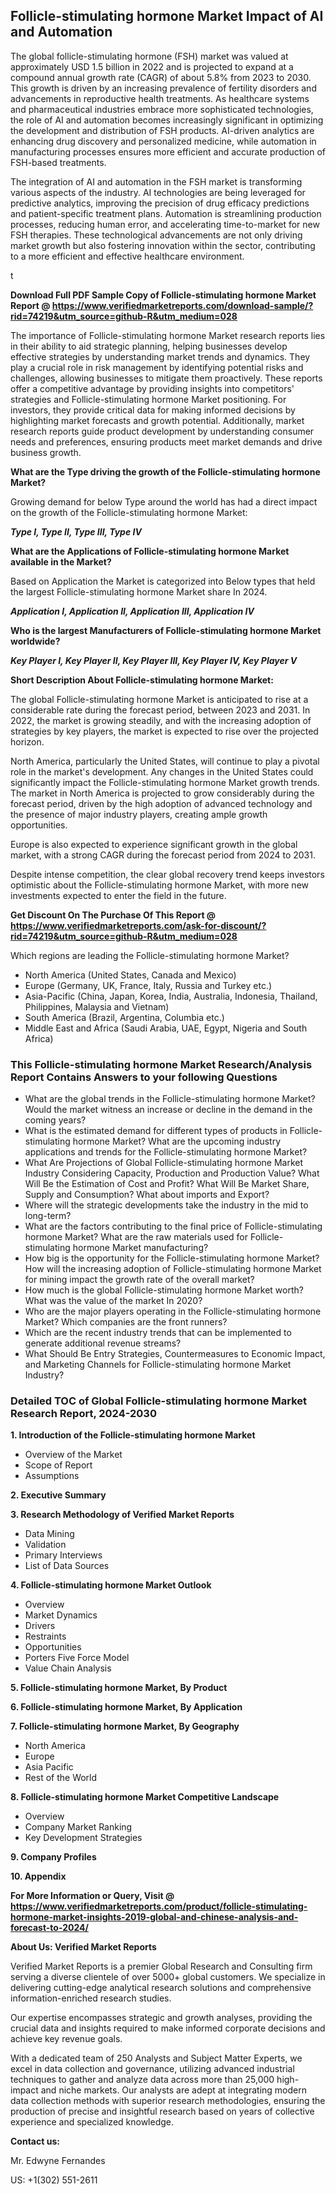 <h2>Follicle-stimulating hormone Market Impact of AI and Automation</h2><p>The global follicle-stimulating hormone (FSH) market was valued at approximately USD 1.5 billion in 2022 and is projected to expand at a compound annual growth rate (CAGR) of about 5.8% from 2023 to 2030. This growth is driven by an increasing prevalence of fertility disorders and advancements in reproductive health treatments. As healthcare systems and pharmaceutical industries embrace more sophisticated technologies, the role of AI and automation becomes increasingly significant in optimizing the development and distribution of FSH products. AI-driven analytics are enhancing drug discovery and personalized medicine, while automation in manufacturing processes ensures more efficient and accurate production of FSH-based treatments.</p><p>The integration of AI and automation in the FSH market is transforming various aspects of the industry. AI technologies are being leveraged for predictive analytics, improving the precision of drug efficacy predictions and patient-specific treatment plans. Automation is streamlining production processes, reducing human error, and accelerating time-to-market for new FSH therapies. These technological advancements are not only driving market growth but also fostering innovation within the sector, contributing to a more efficient and effective healthcare environment.</p>t</p><p id="" class=""><strong>Download Full PDF Sample Copy of Follicle-stimulating hormone Market Report @ <a href="https://www.verifiedmarketreports.com/download-sample/?rid=74219&utm_source=github-R&utm_medium=028" target="_blank">https://www.verifiedmarketreports.com/download-sample/?rid=74219&utm_source=github-R&utm_medium=028</a></strong></p><p>The importance of&nbsp;Follicle-stimulating hormone Market research reports lies in their ability to aid strategic planning, helping businesses develop effective strategies by understanding market trends and dynamics. They play a crucial role in risk management by identifying potential risks and challenges, allowing businesses to mitigate them proactively. These reports offer a competitive advantage by providing insights into competitors' strategies and Follicle-stimulating hormone Market positioning. For investors, they provide critical data for making informed decisions by highlighting market forecasts and growth potential. Additionally, market research reports guide product development by understanding consumer needs and preferences, ensuring products meet market demands and drive business growth.</p><p><strong>What are the&nbsp;Type driving the growth of the Follicle-stimulating hormone Market?</strong></p><p id="" class="">Growing demand for below Type around the world has had a direct impact on the growth of the Follicle-stimulating hormone Market:</p><em><strong>Type I, Type II, Type III, Type IV</strong></em></p><strong>What are the&nbsp;Applications&nbsp;of Follicle-stimulating hormone Market available in the Market?</strong></p><p id="" class="">Based on Application the Market is categorized into Below types that held the largest Follicle-stimulating hormone Market share In 2024.</p><em><strong>Application I, Application II, Application III, Application IV</strong></em></p><strong>Who is the largest Manufacturers of Follicle-stimulating hormone Market worldwide?</strong></p><p><em><strong>Key Player I, Key Player II, Key Player III, Key Player IV, Key Player V</strong></em></p><p id="" class=""><strong>Short Description About Follicle-stimulating hormone Market:</strong></p><p>The global Follicle-stimulating hormone Market is anticipated to rise at a considerable rate during the forecast period, between 2023 and 2031. In 2022, the market is growing steadily, and with the increasing adoption of strategies by key players, the market is expected to rise over the projected horizon.</p><p>North America, particularly the United States, will continue to play a pivotal role in the market's development. Any changes in the United States could significantly impact the Follicle-stimulating hormone Market growth trends. The market in North America is projected to grow considerably during the forecast period, driven by the high adoption of advanced technology and the presence of major industry players, creating ample growth opportunities.</p><p>Europe is also expected to experience significant growth in the global market, with a strong CAGR during the forecast period from 2024 to 2031.</p><p>Despite intense competition, the clear global recovery trend keeps investors optimistic about the Follicle-stimulating hormone Market, with more new investments expected to enter the field in the future.</p><p id="" class=""><strong>Get Discount On The Purchase Of This Report @ <a href="https://www.verifiedmarketreports.com/ask-for-discount/?rid=74219&utm_source=github-R&utm_medium=028" target="_blank">https://www.verifiedmarketreports.com/ask-for-discount/?rid=74219&utm_source=github-R&utm_medium=028</a></strong></p>Which regions are leading the Follicle-stimulating hormone Market?</p><ul><li>North America (United States, Canada and Mexico)</li><li>Europe (Germany, UK, France, Italy, Russia and Turkey etc.)</li><li>Asia-Pacific (China, Japan, Korea, India, Australia, Indonesia, Thailand, Philippines, Malaysia and Vietnam)</li><li>South America (Brazil, Argentina, Columbia etc.)</li><li>Middle East and Africa (Saudi Arabia, UAE, Egypt, Nigeria and South Africa)</li></ul><h3 id="" class="">This Follicle-stimulating hormone Market Research/Analysis Report Contains Answers to your following Questions</h3><ul><li>What are the global trends in the Follicle-stimulating hormone Market? Would the market witness an increase or decline in the demand in the coming years?</li><li>What is the estimated demand for different types of products in Follicle-stimulating hormone Market? What are the upcoming industry applications and trends for the Follicle-stimulating hormone Market?</li><li>What Are Projections of Global Follicle-stimulating hormone Market Industry Considering Capacity, Production and Production Value? What Will Be the Estimation of Cost and Profit? What Will Be Market Share, Supply and Consumption? What about imports and Export?</li><li>Where will the strategic developments take the industry in the mid to long-term?</li><li>What are the factors contributing to the final price of Follicle-stimulating hormone Market? What are the raw materials used for Follicle-stimulating hormone Market manufacturing?</li><li>How big is the opportunity for the Follicle-stimulating hormone Market? How will the increasing adoption of Follicle-stimulating hormone Market for mining impact the growth rate of the overall market?</li><li>How much is the global Follicle-stimulating hormone Market worth? What was the value of the market In 2020?</li><li>Who are the major players operating in the Follicle-stimulating hormone Market? Which companies are the front runners?</li><li>Which are the recent industry trends that can be implemented to generate additional revenue streams?</li><li>What Should Be Entry Strategies, Countermeasures to Economic Impact, and Marketing Channels for Follicle-stimulating hormone Market Industry?</li></ul><h3 id="" class="">Detailed TOC of Global Follicle-stimulating hormone Market Research Report, 2024-2030</h3><p id="" class=""><strong>1. Introduction of the Follicle-stimulating hormone Market</strong></p><ul><li>Overview of the Market</li><li>Scope of Report</li><li>Assumptions</li></ul><p id="" class=""><strong>2. Executive Summary</strong></p><p id="" class=""><strong>3. Research Methodology of Verified Market Reports</strong></p><ul><li>Data Mining</li><li>Validation</li><li>Primary Interviews</li><li>List of Data Sources</li></ul><p id="" class=""><strong>4. Follicle-stimulating hormone Market Outlook</strong></p><ul><li>Overview</li><li>Market Dynamics</li><li>Drivers</li><li>Restraints</li><li>Opportunities</li><li>Porters Five Force Model</li><li>Value Chain Analysis</li></ul><p id="" class=""><strong>5. Follicle-stimulating hormone Market, By Product</strong></p><p id="" class=""><strong>6. Follicle-stimulating hormone Market, By Application</strong></p><p id="" class=""><strong>7. Follicle-stimulating hormone Market, By Geography</strong></p><ul><li>North America</li><li>Europe</li><li>Asia Pacific</li><li>Rest of the World</li></ul><p id="" class=""><strong>8. Follicle-stimulating hormone Market Competitive Landscape</strong></p><ul><li>Overview</li><li>Company Market Ranking</li><li>Key Development Strategies</li></ul><p id="" class=""><strong>9. Company Profiles</strong></p><p id="" class=""><strong>10. Appendix</strong></p><p id="" class=""><strong>For More Information or Query, Visit @ <a href="https://www.verifiedmarketreports.com/product/follicle-stimulating-hormone-market-insights-2019-global-and-chinese-analysis-and-forecast-to-2024/" target="_blank">https://www.verifiedmarketreports.com/product/follicle-stimulating-hormone-market-insights-2019-global-and-chinese-analysis-and-forecast-to-2024/</a></strong></p><p id="" class=""><strong>About Us: Verified Market Reports</strong></p><p id="" class="">Verified Market Reports is a premier Global Research and Consulting firm serving a diverse clientele of over 5000+ global customers. We specialize in delivering cutting-edge analytical research solutions and comprehensive information-enriched research studies.</p><p id="" class="">Our expertise encompasses strategic and growth analyses, providing the crucial data and insights required to make informed corporate decisions and achieve key revenue goals.</p><p id="" class="">With a dedicated team of 250 Analysts and Subject Matter Experts, we excel in data collection and governance, utilizing advanced industrial techniques to gather and analyze data across more than 25,000 high-impact and niche markets. Our analysts are adept at integrating modern data collection methods with superior research methodologies, ensuring the production of precise and insightful research based on years of collective experience and specialized knowledge.</p><p id="" class=""><strong>Contact us:</strong></p><p id="" class="">Mr. Edwyne Fernandes</p><p id="" class="">US: +1(302) 551-2611</p>